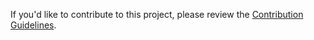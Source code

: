 If you'd like to contribute to this project, please review the [Contribution Guidelines](/CONTRIBUTING.md).
